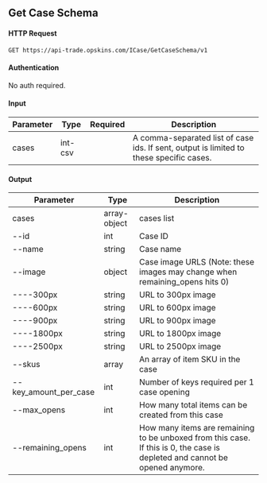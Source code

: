 ## Get Case Schema

#### HTTP Request

`GET https://api-trade.opskins.com/ICase/GetCaseSchema/v1`

#### Authentication

No auth required.

#### Input

Parameter | Type | Required   | Description
--------- | -----| :--------: | -----------
cases | int-csv |  | A comma-separated list of case ids. If sent, output is limited to these specific cases.

#### Output

Parameter | Type | Description
--------- | -----| -------- 
cases     | array-object | cases list
--id    | int | Case ID
--name  | string | Case name
--image | object | Case image URLS (Note: these images may change when remaining_opens hits 0)
----300px | string | URL to 300px image
----600px | string | URL to 600px image
----900px | string | URL to 900px image
----1800px | string | URL to 1800px image
----2500px | string | URL to 2500px image
--skus  | array | An array of item SKU in the case
--key_amount_per_case | int | Number of keys required per 1 case opening
--max_opens | int | How many total items can be created from this case
--remaining_opens | int | How many items are remaining to be unboxed from this case.  If this is 0, the case is depleted and cannot be opened anymore.
